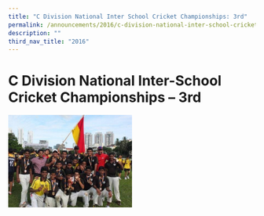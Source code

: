 ```yaml
---
title: "C Division National Inter School Cricket Championships: 3rd"
permalink: /announcements/2016/c-division-national-inter-school-cricket-championships-3rd/
description: ""
third_nav_title: "2016"
---
```

# **C Division National Inter-School Cricket Championships – 3rd**


<img src="/images/Cricket-12.jpg" 
     style="width:50%">